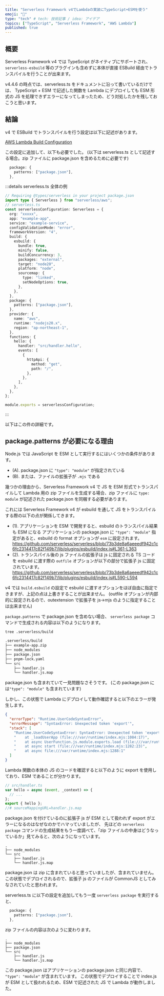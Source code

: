 ```yaml
---
title: "Serverless Framework v4でLambdaの実装にTypeScript+ESMを使う"
emoji: "📘"
type: "tech" # tech: 技術記事 / idea: アイデア
topics: ["TypeScript", "Serverless Framework", "AWS Lambda"]
published: true
---
```


## 概要

Serverless Framework v4 では TypeScript がネイティブにサポートされ、
`serverless-esbuild` 等のプラグインも含めずに本体が直接 ESBuild 経由でトランスパイルを行うことが出来ます。

v4.4.6 の時点では、serverless.ts をドキュメントに沿って書いているだけでは、
TypeScript + ESM で記述した関数を Lambda にデプロイしても ESM 形式の JS を処理できずエラーになってしまったため、どう対処したかを残しておこうと思います。

## 結論

v4 で ESBuild でトランスパイルを行う設定は以下に記述があります。

[AWS Lambda Build Configuration](https://www.serverless.com/framework/docs/providers/aws/guide/building#configuration)

この設定に追加して、以下も必要でした。
(以下は serverless.ts として記述する場合。zip ファイルに package.json を含めるために必要です)

```ts
  package: {
    patterns: ["package.json"],
  },
```

:::details serverless.ts 全体の例

```ts
// Requiring @types/serverless in your project package.json
import type { Serverless } from "serverless/aws";
// serverless.ts
const serverlessConfiguration: Serverless = {
  org: "xxxxx",
  app: "example-app",
  service: "example-service",
  configValidationMode: "error",
  frameworkVersion: "4",
  build: {
    esbuild: {
      bundle: true,
      minify: false,
      buildConcurrency: 3,
      packages: "external",
      target: "node20",
      platform: "node",
      sourcemap: {
        type: "linked",
        setNodeOptions: true,
      },
    },
  },
  package: {
    patterns: ["package.json"],
  },
  provider: {
    name: "aws",
    runtime: "nodejs20.x",
    region: "ap-northeast-1",
  },
  functions: {
    hello: {
      handler: "src/handler.hello",
      events: [
        {
          httpApi: {
            method: "get",
            path: "/",
          },
        },
      ],
    },
  },
};

module.exports = serverlessConfiguration;
```

:::

以下はこの件の詳細です。

## package.patterns が必要になる理由

Node.js では JavaScript を ESM として実行するにはいくつかの条件があります。

- (A). package.json に `"type": "module"` が指定されている
- (B). または、ファイルの拡張子が `.mjs` である

幾つかの理由から、Serverless Framework v4 で JS を ESM 形式でトランスパイルして Lambda 用の zip ファイルを生成する場合、zip ファイルに `type: module` が記述された package.json を同梱する必要があります。

これには Serverless Framework v4 が esbuild を通して JS をトランスパイルする際の以下の点が関係してきます。

- (1). アプリケーションを ESM で開発すると、esbuild のトランスパイル結果も ESM になる
  アプリケーションの package.json に `"type": "module"` 指定があると、esbuild の format オプションが `esm` に設定されます。
  https://github.com/serverless/serverless/blob/73b3de8a6aeeedf942c1c6fc2314417c82f149b7/lib/plugins/esbuild/index.js#L361-L363
- (2). トランスパイル後の js ファイルの拡張子は js に固定される
  TS コードを esbuild に渡す際の `outfile` オプションが以下の部分で拡張子 js に固定されています。
  https://github.com/serverless/serverless/blob/73b3de8a6aeeedf942c1c6fc2314417c82f149b7/lib/plugins/esbuild/index.js#L590-L594

v4 では `build.esbuild` の設定で esbuild に渡すオプションをほぼ自由に指定できますが、上記の点は上書きすることが出来ません。
(outfile オプションが内部的に設定されるので、outextension で拡張子を js->mjs のように指定することは出来ません)

`package.patterns` で package.json を含めない場合、 `serverless package` コマンドで生成される内容は以下のようになります。

```bash
tree .serverless/build

.serverless/build
├── example-app.zip
├── node_modules
├── package.json
├── pnpm-lock.yaml
└── src
    ├── handler.js
    └── handler.js.map
```

package.json も含まれていて一見問題なさそうです。
(この package.json には`"type": "module"` も含まれています)

しかし、この状態で Lambda にデプロイして動作確認すると以下のエラーが発生します。

```json
{
  "errorType": "Runtime.UserCodeSyntaxError",
  "errorMessage": "SyntaxError: Unexpected token 'export'",
  "stack": [
    "Runtime.UserCodeSyntaxError: SyntaxError: Unexpected token 'export'",
    "    at _loadUserApp (file:///var/runtime/index.mjs:1084:17)",
    "    at async UserFunction.js.module.exports.load (file:///var/runtime/index.mjs:1119:21)",
    "    at async start (file:///var/runtime/index.mjs:1282:23)",
    "    at async file:///var/runtime/index.mjs:1288:1"
  ]
}
```

Lambda 関数の本体の JS のコードを確認すると以下のように export を使用しており、ESM であることが分かります。

```js
// src/handler.ts
var hello = async (event, _context) => {
  // ...
};
export { hello };
//# sourceMappingURL=handler.js.map
```

package.json を付けているのに拡張子 js が ESM として扱われず export がエラーになるのはなぜなのかでハマっていましたが、
先ほどの `serverless package` コマンドの生成結果をもう一度調べて、「zip ファイルの中身はどうなっているか」見てみると、次のようになっています。

```
.
├── node_modules
└── src
    ├── handler.js
    └── handler.js.map
```

package.json は zip に含まれていると思っていましたが、含まれていません。
この状態でデプロイされるので、拡張子 js のファイルが CommonJS としてみなされていたと思われます。

serverless.ts に以下の設定を追加してもう一度 `serverless package` を実行すると、

```ts
  package: {
    patterns: ["package.json"],
  },
```

zip ファイルの内容は次のように変わります。

```
.
├── node_modules
├── package.json
└── src
    ├── handler.js
    └── handler.js.map
```

この package.json はアプリケーションの package.json と同じ内容で、 `"type": "module"` が含まれています。
この状態でデプロイすることで index.js が ESM として扱われるため、ESM で記述された JS で Lambda が動作しました。
